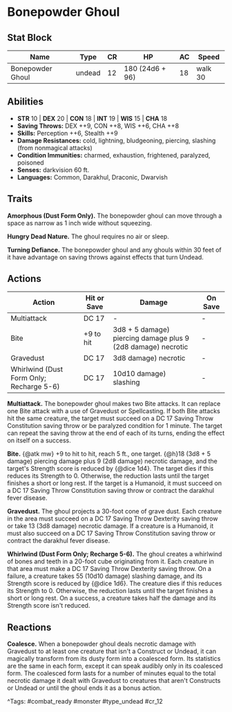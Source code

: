 # Bonepowder Ghoul

## Stat Block

| Name | Type | CR | HP | AC | Speed |
|------|------|----|----|----|-------|
| Bonepowder Ghoul | undead | 12 | 180 (24d6 + 96) | 18 | walk 30 |

## Abilities

- **STR** 10 | **DEX** 20 | **CON** 18 | **INT** 19 | **WIS** 15 | **CHA** 18
- **Saving Throws:** DEX ++9, CON ++8, WIS ++6, CHA ++8  
- **Skills:** Perception ++6, Stealth ++9  
- **Damage Resistances:** cold, lightning, bludgeoning, piercing, slashing (from nonmagical attacks)  
- **Condition Immunities:** charmed, exhaustion, frightened, paralyzed, poisoned  
- **Senses:** darkvision 60 ft.  
- **Languages:** Common, Darakhul, Draconic, Dwarvish

## Traits

**Amorphous (Dust Form Only).** The bonepowder ghoul can move through a space as narrow as 1 inch wide without squeezing.

**Hungry Dead Nature.** The ghoul requires no air or sleep.

**Turning Defiance.** The bonepowder ghoul and any ghouls within 30 feet of it have advantage on saving throws against effects that turn Undead.


## Actions

| Action | Hit or Save | Damage | On Save |
|--------|--------------|--------|----------|
| Multiattack | DC 17 | - | - |
| Bite | +9 to hit | 3d8 + 5 damage) piercing damage plus 9 (2d8 damage) necrotic | - |
| Gravedust | DC 17 | 3d8 damage) necrotic | - |
| Whirlwind (Dust Form Only; Recharge 5-6) | DC 17 | 10d10 damage) slashing | - |

**Multiattack.** The bonepowder ghoul makes two Bite attacks. It can replace one Bite attack with a use of Gravedust or Spellcasting. If both Bite attacks hit the same creature, the target must succeed on a DC 17 Saving Throw Constitution saving throw or be paralyzed condition for 1 minute. The target can repeat the saving throw at the end of each of its turns, ending the effect on itself on a success.

**Bite.** {@atk mw} +9 to hit to hit, reach 5 ft., one target. {@h}18 (3d8 + 5 damage) piercing damage plus 9 (2d8 damage) necrotic damage, and the target's Strength score is reduced by {@dice 1d4}. The target dies if this reduces its Strength to 0. Otherwise, the reduction lasts until the target finishes a short or long rest. If the target is a Humanoid, it must succeed on a DC 17 Saving Throw Constitution saving throw or contract the darakhul fever disease.

**Gravedust.** The ghoul projects a 30-foot cone of grave dust. Each creature in the area must succeed on a DC 17 Saving Throw Dexterity saving throw or take 13 (3d8 damage) necrotic damage. If a creature is a Humanoid, it must also succeed on a DC 17 Saving Throw Constitution saving throw or contract the darakhul fever disease.

**Whirlwind (Dust Form Only; Recharge 5-6).** The ghoul creates a whirlwind of bones and teeth in a 20-foot cube originating from it. Each creature in that area must make a DC 17 Saving Throw Dexterity saving throw. On a failure, a creature takes 55 (10d10 damage) slashing damage, and its Strength score is reduced by {@dice 1d6}. The creature dies if this reduces its Strength to 0. Otherwise, the reduction lasts until the target finishes a short or long rest. On a success, a creature takes half the damage and its Strength score isn't reduced.

## Reactions

**Coalesce.** When a bonepowder ghoul deals necrotic damage with Gravedust to at least one creature that isn't a Construct or Undead, it can magically transform from its dusty form into a coalesced form. Its statistics are the same in each form, except it can speak audibly only in its coalesced form. The coalesced form lasts for a number of minutes equal to the total necrotic damage it dealt with Gravedust to creatures that aren't Constructs or Undead or until the ghoul ends it as a bonus action.



^Tags: #combat_ready #monster #type_undead #cr_12